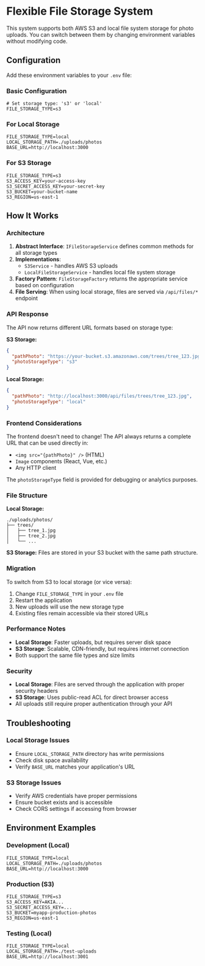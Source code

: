 # Flexible File Storage System

This system supports both AWS S3 and local file system storage for photo uploads. You can switch between them by changing environment variables without modifying code.

## Configuration

Add these environment variables to your `.env` file:

### Basic Configuration
```env
# Set storage type: 's3' or 'local'
FILE_STORAGE_TYPE=s3
```

### For Local Storage
```env
FILE_STORAGE_TYPE=local
LOCAL_STORAGE_PATH=./uploads/photos
BASE_URL=http://localhost:3000
```

### For S3 Storage
```env
FILE_STORAGE_TYPE=s3
S3_ACCESS_KEY=your-access-key
S3_SECRET_ACCESS_KEY=your-secret-key
S3_BUCKET=your-bucket-name
S3_REGION=us-east-1
```

## How It Works

### Architecture
1. **Abstract Interface**: `IFileStorageService` defines common methods for all storage types
2. **Implementations**: 
   - `S3Service` - handles AWS S3 uploads
   - `LocalFileStorageService` - handles local file system storage
3. **Factory Pattern**: `FileStorageFactory` returns the appropriate service based on configuration
4. **File Serving**: When using local storage, files are served via `/api/files/*` endpoint

### API Response
The API now returns different URL formats based on storage type:

**S3 Storage:**
```json
{
  "pathPhoto": "https://your-bucket.s3.amazonaws.com/trees/tree_123.jpg",
  "photoStorageType": "s3"
}
```

**Local Storage:**
```json
{
  "pathPhoto": "http://localhost:3000/api/files/trees/tree_123.jpg",
  "photoStorageType": "local"
}
```

### Frontend Considerations

The frontend doesn't need to change! The API always returns a complete URL that can be used directly in:
- `<img src="{pathPhoto}" />` (HTML)
- `Image` components (React, Vue, etc.)
- Any HTTP client

The `photoStorageType` field is provided for debugging or analytics purposes.

### File Structure

**Local Storage:**
```
./uploads/photos/
├── trees/
│   ├── tree_1.jpg
│   ├── tree_2.jpg
│   └── ...
```

**S3 Storage:**
Files are stored in your S3 bucket with the same path structure.

### Migration

To switch from S3 to local storage (or vice versa):

1. Change `FILE_STORAGE_TYPE` in your `.env` file
2. Restart the application
3. New uploads will use the new storage type
4. Existing files remain accessible via their stored URLs

### Performance Notes

- **Local Storage**: Faster uploads, but requires server disk space
- **S3 Storage**: Scalable, CDN-friendly, but requires internet connection
- Both support the same file types and size limits

### Security

- **Local Storage**: Files are served through the application with proper security headers
- **S3 Storage**: Uses public-read ACL for direct browser access
- All uploads still require proper authentication through your API

## Troubleshooting

### Local Storage Issues
- Ensure `LOCAL_STORAGE_PATH` directory has write permissions
- Check disk space availability
- Verify `BASE_URL` matches your application's URL

### S3 Storage Issues
- Verify AWS credentials have proper permissions
- Ensure bucket exists and is accessible
- Check CORS settings if accessing from browser

## Environment Examples

### Development (Local)
```env
FILE_STORAGE_TYPE=local
LOCAL_STORAGE_PATH=./uploads/photos
BASE_URL=http://localhost:3000
```

### Production (S3)
```env
FILE_STORAGE_TYPE=s3
S3_ACCESS_KEY=AKIA...
S3_SECRET_ACCESS_KEY=...
S3_BUCKET=myapp-production-photos
S3_REGION=us-east-1
```

### Testing (Local)
```env
FILE_STORAGE_TYPE=local
LOCAL_STORAGE_PATH=./test-uploads
BASE_URL=http://localhost:3001
```
